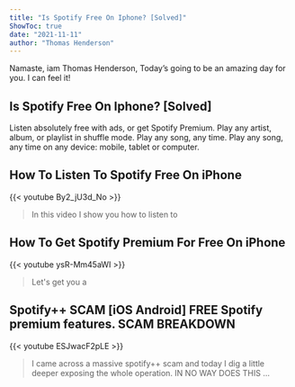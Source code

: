 ```yaml
---
title: "Is Spotify Free On Iphone? [Solved]"
ShowToc: true 
date: "2021-11-11"
author: "Thomas Henderson" 
---
```


Namaste, iam Thomas Henderson, Today’s going to be an amazing day for you. I can feel it!
## Is Spotify Free On Iphone? [Solved]
Listen absolutely free with ads, or get Spotify Premium. Play any artist, album, or playlist in shuffle mode. Play any song, any time. Play any song, any time on any device: mobile, tablet or computer.

## How To Listen To Spotify Free On iPhone
{{< youtube By2_jU3d_No >}}
>In this video I show you how to listen to 

## How To Get Spotify Premium For Free On iPhone
{{< youtube ysR-Mm45aWI >}}
>Let's get you a 

## Spotify++ SCAM [iOS Android] FREE Spotify premium features. SCAM BREAKDOWN
{{< youtube ESJwacF2pLE >}}
>I came across a massive spotify++ scam and today I dig a little deeper exposing the whole operation. IN NO WAY DOES THIS ...

